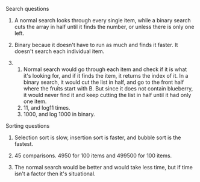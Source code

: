 Search questions

1. A normal search looks through every single item, while a binary search cuts the array in half until it finds the number, or unless there is only one left. 

2. Binary becaue it doesn't have to run as much and finds it faster. It doesn't search each individual item. 

3. 1. Normal search would go through each item and check if it is what it's looking for, and if it finds the item, it returns the index of it. In a binary search, it would cut the list in half, and go to the front half where the fruits start with B. But since it does not contain blueberry, it would never find it and keep cutting the list in half until it had only one item. 
   2. 11, and log11 times. 
   3. 1000, and log 1000 in binary.

Sorting questions

1. Selection sort is slow, insertion sort is faster, and bubble sort is the fastest.

2. 45 comparisons. 4950 for 100 items and 499500 for 100 items. 

3. The normal search would be better and would take less time, but if time isn't a factor then it's situational. 